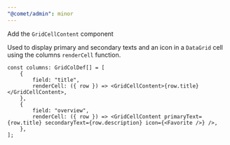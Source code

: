```yaml
---
"@comet/admin": minor
---
```


Add the `GridCellContent` component

Used to display primary and secondary texts and an icon in a `DataGrid` cell using the columns `renderCell` function.

```tsx
const columns: GridColDef[] = [
    {
        field: "title",
        renderCell: ({ row }) => <GridCellContent>{row.title}</GridCellContent>,
    },
    {
        field: "overview",
        renderCell: ({ row }) => <GridCellContent primaryText={row.title} secondaryText={row.description} icon={<Favorite />} />,
    },
];
```
